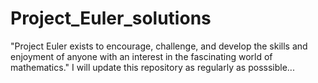 # Project_Euler_solutions
"Project Euler exists to encourage, challenge, and develop the skills and enjoyment of anyone with an interest in the fascinating world of mathematics." I will update this repository as regularly as posssible...
